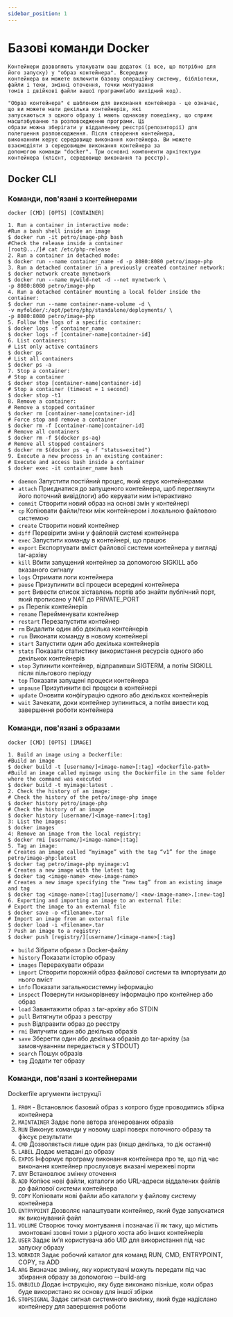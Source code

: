 ```yaml
---
sidebar_position: 1
---
```


# Базові команди Docker

    Контейнери дозволяють упакувати ваш додаток (і все, що потрібно для його запуску) у "образ контейнера". Всередину 
    контейнера ви можете включити базову операційну систему, бібліотеки, файли і теки, змінні оточення, точки монтування 
    томів і двійкові файли вашої програми(або вихідний код).

    "Образ контейнера" є шаблоном для виконання контейнера - це означає, що ви можете мати декілька контейнерів, які 
    запускаються з одного образу і мають однакову поведінку, що сприяє масштабуванню та розповсюдженню програми. Ці 
    образи можна зберігати у віддаленому реєстрі(репозиторії) для полегшення розповсюдження. Після створення контейнера, 
    виконанням керує середовище виконання контейнера. Ви можете взаємодіяти з середовищем виконання контейнера за 
    допомогою команди "docker". Три основні компоненти архітектури контейнера (клієнт, середовище виконання та реєстр).

## Docker CLI

### Команди, пов'язані з контейнерами
`docker [CMD] [OPTS] [CONTAINER]`

```shell
1. Run a container in interactive mode:
#Run a bash shell inside an image
$ docker run -it petro/image-php bash
#Check the release inside a container
[root@.../]# cat /etc/php-release
2. Run a container in detached mode:
$ docker run --name container_name -d -p 8080:8080 petro/image-php
3. Run a detached container in a previously created container network:
$ docker network create mynetwork
$ docker run --name mywild-net -d --net mynetwork \
-p 8080:8080 petro/image-php
4. Run a detached container mounting a local folder inside the container:
$ docker run --name container-name-volume -d \
-v myfolder/:/opt/petro/php/standalone/deployments/ \
-p 8080:8080 petro/image-php
5. Follow the logs of a specific container:
$ docker logs -f container_name
$ docker logs -f [container-name|container-id]
6. List containers:
# List only active containers
$ docker ps
# List all containers
$ docker ps -a
7. Stop a container:
# Stop a container
$ docker stop [container-name|container-id]
# Stop a container (timeout = 1 second)
$ docker stop -t1
8. Remove a container:
# Remove a stopped container
$ docker rm [container-name|container-id]
# Force stop and remove a container
$ docker rm -f [container-name|container-id]
# Remove all containers
$ docker rm -f $(docker ps-aq)
# Remove all stopped containers
$ docker rm $(docker ps -q -f "status=exited")
9. Execute a new process in an existing container:
# Execute and access bash inside a container
$ docker exec -it container_name bash
```

* `daemon` Запустити постійний процес, який керує контейнерами
* `attach` Приєднатися до запущеного контейнера, щоб переглянути його поточний вивід(логи) або керувати ним інтерактивно
* `commit` Створити новий образ на основі змін у контейнері
* `cp` Копіювати файли/теки між контейнером і локальною файловою системою
* `create` Створити новий контейнер
* `diff` Перевірити зміни у файловій системі контейнера
* `exec` Запустити команду в контейнері, що працює
* `export` Експортувати вміст файлової системи контейнера у вигляді tar-архіву
* `kill` Вбити запущений контейнер за допомогою SIGKILL або вказаного сигналу
* `logs` Отримати логи контейнера
* `pause` Призупинити всі процеси всередині контейнера
* `port` Вивести список зіставлень портів або знайти публічний порт, який прописано у NAT до PRIVATE_PORT
* `ps` Перелік контейнерів
* `rename` Перейменувати контейнер
* `restart` Перезапустити контейнер
* `rm` Видалити один або декілька контейнерів
* `run` Виконати команду в новому контейнері
* `start` Запустити один або декілька контейнерів
* `stats` Показати статистику використання ресурсів одного або декількох контейнерів
* `stop` Зупинити контейнер, відправивши SIGTERM, а потім SIGKILL після пільгового періоду
* `top` Показати запущені процеси контейнера
* `unpause` Призупинити всі процеси в контейнері
* `update` Оновити конфігурацію одного або декількох контейнерів
* `wait` Зачекати, доки контейнер зупиниться, а потім вивести код завершення роботи контейнера

### Команди, пов'язані з образами
`docker [CMD] [OPTS] [IMAGE]`

```shell
1. Build an image using a Dockerfile:
#Build an image
$ docker build -t [username/]<image-name>[:tag] <dockerfile-path>
#Build an image called myimage using the Dockerfile in the same folder where the command was executed
$ docker build -t myimage:latest .
2. Check the history of an image:
# Check the history of the petro/image-php image
$ docker history petro/image-php
# Check the history of an image
$ docker history [username/]<image-name>[:tag]
3: List the images:
$ docker images
4: Remove an image from the local registry:
$ docker rmi [username/]<image-name>[:tag]
5. Tag an image:
# Creates an image called “myimage” with the tag “v1” for the image petro/image-php:latest
$ docker tag petro/image-php myimage:v1
# Creates a new image with the latest tag
$ docker tag <image-name> <new-image-name>
# Creates a new image specifying the “new tag” from an existing image and tag
$ docker tag <image-name>[:tag][username/] <new-image-name>.[:new-tag]
6. Exporting and importing an image to an external file:
# Export the image to an external file
$ docker save -o <filename>.tar
# Import an image from an external file
$ docker load -i <filename>.tar
7 Push an image to a registry:
$ docker push [registry/][username/]<image-name>[:tag]
```

* `build` Зібрати образи з Docker-файлу
* `history` Показати історію образу
* `images` Перерахувати образи
* `import` Створити порожній образ файлової системи та імпортувати до нього вміст
* `info` Показати загальносистемну інформацію
* `inspect` Повернути низькорівневу інформацію про контейнер або образ
* `load` Завантажити образ з tar-архіву або STDIN
* `pull` Витягнути образ з реєстру
* `push` Відправити образ до реєстру
* `rmi` Вилучити один або декілька образів
* `save` Зберегти один або декілька образів до tar-архіву (за замовчуванням передається у STDOUT)
* `search` Пошук образів
* `tag` Додати тег образу

### Команди, пов'язані з контейнерами

Dockerfile аргументи інструкції

1. `FROM` - Встановлює базовий образ з котрого буде проводитись збірка контейнера
2. `MAINTAINER` Задає поле автора згенерованих образів
3. `RUN` Виконує команди у новому шарі поверх поточного образу та фіксує результати
4. `CMD` Дозволяється лише один раз (якщо декілька, то діє остання)
5. `LABEL` Додає метадані до образу
6. `EXPOS` Інформує програму виконання контейнера про те, що під час виконання контейнер прослуховує вказані мережеві порти
7. `ENV` Встановлює змінну оточення
8. `ADD` Копіює нові файли, каталоги або URL-адреси віддалених файлів до файлової системи контейнера
9. `COPY` Копіювати нові файли або каталоги у файлову систему контейнера
10. `ENTRYPOINT` Дозволяє налаштувати контейнер, який буде запускатися як виконуваний файл
11. `VOLUME` Створює точку монтування і позначає її як таку, що містить змонтовані ззовні томи з рідного хоста або інших контейнерів
12. `USER` Задає ім'я користувача або UID для використання під час запуску образу
13. `WORKDIR` Задає робочий каталог для команд RUN, CMD, ENTRYPOINT, COPY, та ADD
14. `ARG` Визначає змінну, яку користувачі можуть передати під час збирання образу за допомогою --build-arg
15. `ONBUILD` Додає інструкцію, яку буде виконано пізніше, коли образ буде використано як основу для іншої збірки
16. `STOPSIGNAL` Задає сигнал системного виклику, який буде надіслано контейнеру для завершення роботи